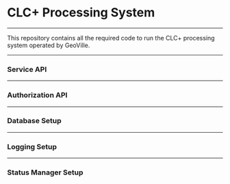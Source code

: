 # CLC+ Processing System

---

This repository contains all the required code to run the CLC+ processing system operated by GeoVille.

---

### Service API


---

### Authorization API


---

### Database Setup


--- 

### Logging Setup


--- 

### Status Manager Setup

